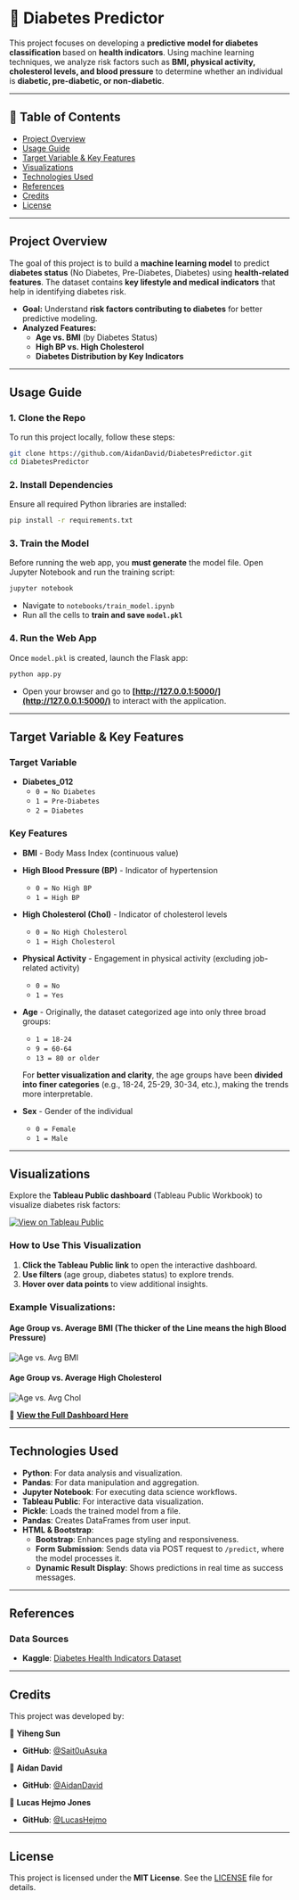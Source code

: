 # 🏥 Diabetes Predictor

This project focuses on developing a **predictive model for diabetes classification** based on **health indicators**. Using machine learning techniques, we analyze risk factors such as **BMI, physical activity, cholesterol levels, and blood pressure** to determine whether an individual is **diabetic, pre-diabetic, or non-diabetic**.

---

## 📌 Table of Contents

- [Project Overview](#project-overview)
- [Usage Guide](#usage-guide)
- [Target Variable & Key Features](#target-variable--key-features)
- [Visualizations](#visualizations)
- [Technologies Used](#technologies-used)
- [References](#references)
- [Credits](#credits)
- [License](#license)

---

## Project Overview

The goal of this project is to build a **machine learning model** to predict **diabetes status** (No Diabetes, Pre-Diabetes, Diabetes) using **health-related features**. The dataset contains **key lifestyle and medical indicators** that help in identifying diabetes risk.

- **Goal:** Understand **risk factors contributing to diabetes** for better predictive modeling.  
- **Analyzed Features:**  
  - **Age vs. BMI** (by Diabetes Status)  
  - **High BP vs. High Cholesterol**  
  - **Diabetes Distribution by Key Indicators**  

---

## Usage Guide

### 1. Clone the Repo
To run this project locally, follow these steps:

```bash
git clone https://github.com/AidanDavid/DiabetesPredictor.git
cd DiabetesPredictor
```

### 2. Install Dependencies
Ensure all required Python libraries are installed:

```bash
pip install -r requirements.txt
```

### 3. Train the Model
Before running the web app, you **must generate** the model file. Open Jupyter Notebook and run the training script:

```bash
jupyter notebook
```
- Navigate to `notebooks/train_model.ipynb`
- Run all the cells to **train and save `model.pkl`**

### 4. Run the Web App
Once `model.pkl` is created, launch the Flask app:

```bash
python app.py
```
- Open your browser and go to **[http://127.0.0.1:5000/](http://127.0.0.1:5000/)** to interact with the application.

---

## Target Variable & Key Features

### **Target Variable**
- **Diabetes_012**  
  - `0 = No Diabetes`  
  - `1 = Pre-Diabetes`  
  - `2 = Diabetes`  

### **Key Features**
- **BMI** - Body Mass Index (continuous value)  
- **High Blood Pressure (BP)** - Indicator of hypertension  
  - `0 = No High BP`  
  - `1 = High BP`  
- **High Cholesterol (Chol)** - Indicator of cholesterol levels  
  - `0 = No High Cholesterol`  
  - `1 = High Cholesterol`  
- **Physical Activity** - Engagement in physical activity (excluding job-related activity)  
  - `0 = No`  
  - `1 = Yes`  
- **Age** - Originally, the dataset categorized age into only three broad groups:
  - `1 = 18-24`  
  - `9 = 60-64`  
  - `13 = 80 or older`  
  
  For **better visualization and clarity**, the age groups have been **divided into finer categories** (e.g., 18-24, 25-29, 30-34, etc.), making the trends more interpretable.
- **Sex** - Gender of the individual  
  - `0 = Female`  
  - `1 = Male`  

---

## Visualizations

Explore the **Tableau Public dashboard** (Tableau Public Workbook) to visualize diabetes risk factors:

[![View on Tableau Public](https://img.shields.io/badge/View-Tableau%20Public-blue)](https://public.tableau.com/app/profile/yiheng.sun/viz/diabetes_17406445784920/Story1)

### **How to Use This Visualization**
1. **Click the Tableau Public link** to open the interactive dashboard.  
2. **Use filters** (age group, diabetes status) to explore trends.  
3. **Hover over data points** to view additional insights.  

### **Example Visualizations:**

#### **Age Group vs. Average BMI** (The thicker of the Line means the high Blood Pressure)
![Age vs. Avg BMI](./image/age_vs_avg_bmi.jpg)


#### **Age Group vs. Average High Cholesterol**
![Age vs. Avg Chol](image/age_vs_avg_chol.jpg)

🔗 **[View the Full Dashboard Here](https://public.tableau.com/app/profile/yiheng.sun/viz/diabetes_17406445784920/Story1)**  

---

## Technologies Used
- **Python**: For data analysis and visualization.  
- **Pandas**: For data manipulation and aggregation.  
- **Jupyter Notebook**: For executing data science workflows.  
- **Tableau Public**: For interactive data visualization.  
- **Pickle**: Loads the trained model from a file.  
- **Pandas**: Creates DataFrames from user input.  
- **HTML & Bootstrap**: 
  - **Bootstrap**: Enhances page styling and responsiveness.  
  - **Form Submission**: Sends data via POST request to `/predict`, where the model processes it.  
  - **Dynamic Result Display**: Shows predictions in real time as success messages.  

---

## References

### **Data Sources**
- **Kaggle**: [Diabetes Health Indicators Dataset](https://www.kaggle.com/datasets/alexteboul/diabetes-health-indicators-dataset)

---

## Credits

This project was developed by:

👤 **Yiheng Sun**  
- **GitHub**: [@Sait0uAsuka](https://github.com/Sait0uAsuka)

👤 **Aidan David**  
- **GitHub**: [@AidanDavid](https://github.com/AidanDavid)

👤 **Lucas Hejmo Jones**  
- **GitHub**: [@LucasHejmo](https://github.com/LucasHejmo)

---

## License
This project is licensed under the **MIT License**. See the [LICENSE](./LICENSE) file for details.  